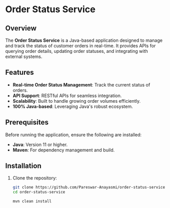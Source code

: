 # Order Status Service

## Overview
The **Order Status Service** is a Java-based application designed to manage and track the status of customer orders in real-time. It provides APIs for querying order details, updating order statuses, and integrating with external systems.

## Features
- **Real-time Order Status Management**: Track the current status of orders.
- **API Support**: RESTful APIs for seamless integration.
- **Scalability**: Built to handle growing order volumes efficiently.
- **100% Java-based**: Leveraging Java's robust ecosystem.

## Prerequisites
Before running the application, ensure the following are installed:
- **Java**: Version 11 or higher.
- **Maven**: For dependency management and build.

## Installation
1. Clone the repository:
   ```bash
   git clone https://github.com/Pareswar-Anayasmi/order-status-service.git
   cd order-status-service

   mvn clean install

